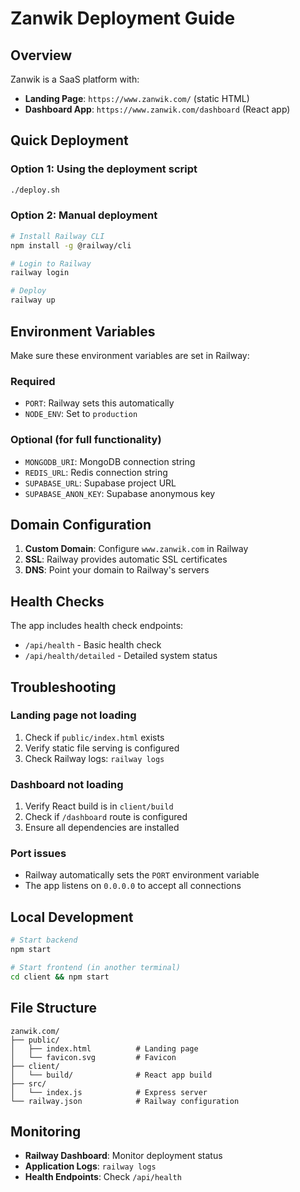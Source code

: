 # Zanwik Deployment Guide

## Overview
Zanwik is a SaaS platform with:
- **Landing Page**: `https://www.zanwik.com/` (static HTML)
- **Dashboard App**: `https://www.zanwik.com/dashboard` (React app)

## Quick Deployment

### Option 1: Using the deployment script
```bash
./deploy.sh
```

### Option 2: Manual deployment
```bash
# Install Railway CLI
npm install -g @railway/cli

# Login to Railway
railway login

# Deploy
railway up
```

## Environment Variables

Make sure these environment variables are set in Railway:

### Required
- `PORT`: Railway sets this automatically
- `NODE_ENV`: Set to `production`

### Optional (for full functionality)
- `MONGODB_URI`: MongoDB connection string
- `REDIS_URL`: Redis connection string
- `SUPABASE_URL`: Supabase project URL
- `SUPABASE_ANON_KEY`: Supabase anonymous key

## Domain Configuration

1. **Custom Domain**: Configure `www.zanwik.com` in Railway
2. **SSL**: Railway provides automatic SSL certificates
3. **DNS**: Point your domain to Railway's servers

## Health Checks

The app includes health check endpoints:
- `/api/health` - Basic health check
- `/api/health/detailed` - Detailed system status

## Troubleshooting

### Landing page not loading
1. Check if `public/index.html` exists
2. Verify static file serving is configured
3. Check Railway logs: `railway logs`

### Dashboard not loading
1. Verify React build is in `client/build`
2. Check if `/dashboard` route is configured
3. Ensure all dependencies are installed

### Port issues
- Railway automatically sets the `PORT` environment variable
- The app listens on `0.0.0.0` to accept all connections

## Local Development

```bash
# Start backend
npm start

# Start frontend (in another terminal)
cd client && npm start
```

## File Structure

```
zanwik.com/
├── public/
│   ├── index.html          # Landing page
│   └── favicon.svg         # Favicon
├── client/
│   └── build/              # React app build
├── src/
│   └── index.js            # Express server
└── railway.json            # Railway configuration
```

## Monitoring

- **Railway Dashboard**: Monitor deployment status
- **Application Logs**: `railway logs`
- **Health Endpoints**: Check `/api/health` 